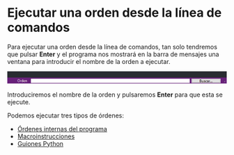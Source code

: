 # Ejecutar una orden desde la línea de comandos

Para ejecutar una orden desde la línea de comandos, tan solo tendremos que pulsar **Enter** y el programa nos mostrará en la barra de mensajes una ventana para introducir el nombre de la orden a ejecutar.

![Barra de mensajes de Digi3D.NET solicitando introducir una orden](../../../../../../.gitbook/assets/barramensajessolicitandoorden.png)

Introduciremos el nombre de la orden y pulsaremos **Enter** para que esta se ejecute.

Podemos ejecutar tres tipos de órdenes:

* [Órdenes internas del programa](orden-interna-de-digi3d.net.md)
* [Macroinstrucciones](macroinstrucciones.md)
* [Guiones Python](guiones-python.md)

